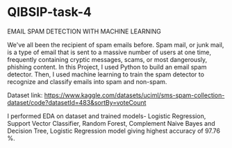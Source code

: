 # QIBSIP-task-4

EMAIL SPAM DETECTION WITH MACHINE LEARNING

We've all been the recipient of spam emails before. Spam mail, or junk mail, is a type of email that is sent to a massive number of users at one time, frequently containing cryptic messages, scams, or most dangerously, phishing content.
In this Project, I used Python to build an email spam detector. Then, I used machine learning to train the spam detector to recognize and classify emails into spam and non-spam. 

Dataset link: https://www.kaggle.com/datasets/uciml/sms-spam-collection-dataset/code?datasetId=483&sortBy=voteCount

I performed EDA on dataset and trained models- Logistic Regression, Support Vector Classifier, Random Forest, Complement Naive Bayes and Decision Tree, Logistic Regression model giving highest accuracy of 97.76 %.
